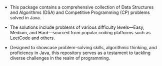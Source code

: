 

- This package contains a comprehensive collection of Data Structures and Algorithms (DSA) and Competitive Programming (CP) problems solved in Java.

- The solutions include problems of various difficulty levels—Easy, Medium, and Hard—sourced from popular coding platforms such as LeetCode and others.

- Designed to showcase problem-solving skills, algorithmic thinking, and proficiency in Java, this repository serves as a testament to tackling diverse challenges in the realm of programming.

